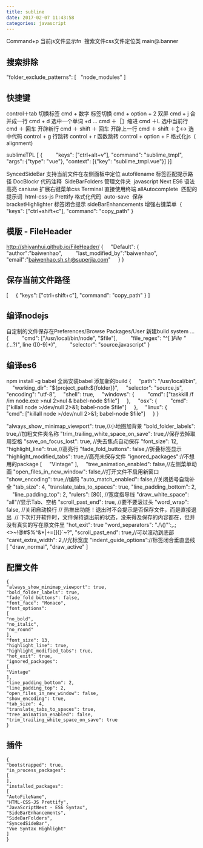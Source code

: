 ```yaml
---
title: subline
date: 2017-02-07 11:43:58
categories: javascript
---
```


Command+p
当前js文件显示fn 
搜索文件css文件定位类 main@.banner

## 搜索排除
"folder_exclude_patterns":
[
  "node_modules"
]

## 快捷键
control＋tab 切换标签
cmd + 数字 标签切换
cmd + option + 2 双屏
cmd + j 合并成一行
cmd + d 选中一个单词 +d ...
cmd ＋［］缩进
cmd ＋L 选中当前行
cmd ＋ 回车 开辟新行
cmd ＋ shift ＋ 回车 开辟上一行
cmd ＋ shift ＋↕️↔️ 选中代码
control + g 行跳转
control + r 函数跳转
control + option + F 格式化js  ( alignment)

sublimeTPL
[ {
        "keys": ["ctrl+alt+v"], "command": "sublime_tmpl",
        "args": {"type": "vue"}, "context": [{"key": "sublime_tmpl.vue"}]
}]

SyncedSideBar 支持当前文件在左侧面板中定位
autofilename 标签匹配提示路径
DocBlockr 代码注释 
SideBarFolders 管理文件夹 
javascript Next ES6 语法高亮
caniuse 扩展右键菜单css
Terminal 直接使用终端
allAutocomplete  匹配的提示词 
html-css-js Prettify 格式化代码 
auto-save  保存
bracketHighlighter 标签闭合提示
sideBarEnhancements 增强右键菜单 
{ "keys": ["ctrl+shift+c"], "command": "copy_path" }


## 模版 - File​Header 
http://shiyanhui.github.io/FileHeader/
{
    "Default": {
        "author":"baiwenhao",
        "last_modified_by":"baiwenhao",
        "email":"baiwenhao.sh.sh@superjia.com"
    }
}

## 保存当前文件路径
[
    { "keys": ["ctrl+shift+c"], "command": "copy_path" }
]


## 编译nodejs
自定制的文件保存在Preferences/Browse Packages/User
新建build system ...
{
        "cmd": ["/usr/local/bin/node", "$file"],
        "file_regex": "^[ ]*File \"(...*?)\", line ([0-9]*)",
        "selector": "source.javascript"
}

## 编译es6
npm install -g babel 全局安装babel
添加新的build
{
    "path": "/usr/local/bin",
    "working_dir": "${project_path:${folder}}",
    "selector": "source.js",
    "encoding": "utf-8",
    "shell": true,
    "windows": {
        "cmd": ["taskkill /f /im node.exe >nul 2>nul & babel-node $file"]
    },
    "osx": {
        "cmd": ["killall node >/dev/null 2>&1; babel-node $file"]
    },
    "linux": {
        "cmd": ["killall node >/dev/null 2>&1; babel-node $file"]
    }
}

"always_show_minimap_viewport": true,//小地图加背景
"bold_folder_labels": true,//加粗文件夹名称
"trim_trailing_white_space_on_save": true,//保存去掉取用空格
"save_on_focus_lost": true, //失去焦点自动保存
"font_size": 12,
"highlight_line": true,//高亮行
"fade_fold_buttons": false,//折叠标签显示
"highlight_modified_tabs": true,//高亮未保存文件
"ignored_packages"://不想用的package
[
    "Vintage"
],
    "tree_animation_enabled": false,//左侧菜单动画
"open_files_in_new_window": false,//打开文件不启用新窗口
"show_encoding": true,//编码
"auto_match_enabled": false,//关闭括号自动补全
"tab_size": 4,
"translate_tabs_to_spaces": true,
"line_padding_bottom": 2,
    "line_padding_top": 2,
"rulers": [80], //宽度指导线
"draw_white_space": "all"//显示Tab、空格
"scroll_past_end": true, //要不要滚过头
"word_wrap": false, //关闭自动换行
// 热推出功能！退出时不会提示是否保存文件，而是直接退出 
// 下次打开软件时，文件保持退出前的状态，没来得及保存的内容都在，但并没有真实的写在原文件里
"hot_exit": true
"word_separators": "./\\()\"':,.;<>~!@#$%^&*|+=[]{}`~?",
"scroll_past_end": true,//可以滚动到底部
"caret_extra_width": 2,//光标宽度
"indent_guide_options”://标签闭合垂直竖线
[
"draw_normal",
"draw_active"
]


## 配置文件
```
{
"always_show_minimap_viewport": true,
"bold_folder_labels": true,
"fade_fold_buttons": false,
"font_face": "Monaco",
"font_options":
[
"no_bold",
"no_italic",
"no_round"
],
"font_size": 13,
"highlight_line": true,
"highlight_modified_tabs": true,
"hot_exit": true,
"ignored_packages":
[
"Vintage"
],
"line_padding_bottom": 2,
"line_padding_top": 2,
"open_files_in_new_window": false,
"show_encoding": true,
"tab_size": 4,
"translate_tabs_to_spaces": true,
"tree_animation_enabled": false,
"trim_trailing_white_space_on_save": true
}
```

## 插件
```
{
"bootstrapped": true,
"in_process_packages":
[
],
"installed_packages":
[
"AutoFileName",
"HTML-CSS-JS Prettify",
"JavaScriptNext - ES6 Syntax",
"SideBarEnhancements",
"SideBarFolders",
"SyncedSideBar",
"Vue Syntax Highlight"
]
}
```